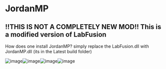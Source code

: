 # JordanMP
!!THIS IS NOT A COMPLETELY NEW MOD!!
This is a modified version of LabFusion
---------------------------------------------------------------------------------------------------------------------------------------------------------------------
How does one install JordanMP?
simply replace the LabFusion.dll with JordanMP.dll (its in the Latest build folder)

![image](https://user-images.githubusercontent.com/114375799/226077957-48c9e797-eb12-4409-b3ee-42ad4edc5fb7.png)![image](https://user-images.githubusercontent.com/114375799/226077957-48c9e797-eb12-4409-b3ee-42ad4edc5fb7.png)![image](https://user-images.githubusercontent.com/114375799/226077957-48c9e797-eb12-4409-b3ee-42ad4edc5fb7.png)![image](https://user-images.githubusercontent.com/114375799/226077957-48c9e797-eb12-4409-b3ee-42ad4edc5fb7.png)
